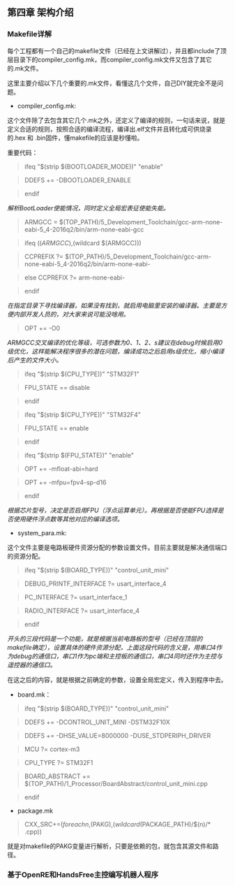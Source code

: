 ## 第四章 架构介绍
### Makefile详解
每个工程都有一个自己的makefile文件（已经在上文讲解过），并且都include了顶层目录下的compiler_config.mk，而compiler_config.mk文件又包含了其它的.mk文件。

这里主要介绍以下几个重要的.mk文件，看懂这几个文件，自己DIY就完全不是问题。
* compiler_config.mk:

 这个文件除了去包含其它几个.mk之外，还定义了编译的规则，一句话来说，就是定义合适的规则，按照合适的编译流程，编译出.elf文件并且转化成可供烧录的.hex 和 .bin固件，懂makefile的应该是秒懂啦。

 重要代码：
 >ifeq "$(strip $(BOOTLOADER_MODE))" "enable"

 >DDEFS           += -DBOOTLOADER_ENABLE

 >endif

 *解析BootLoader使能情况，同时定义全局宏表征使能失能。*

 >ARMGCC		= $(TOP_PATH)/5_Development_Toolchain/gcc-arm-none-eabi-5_4-2016q2/bin/arm-none-eabi-gcc

 >ifeq ($(ARMGCC),$(wildcard $(ARMGCC)))

 >CCPREFIX	?= $(TOP_PATH)/5_Development_Toolchain/gcc-arm-none-eabi-5_4-2016q2/bin/arm-none-eabi-

 >else
 CCPREFIX	?= arm-none-eabi-

 >endif

 *在指定目录下寻找编译器，如果没有找到，就启用电脑里安装的编译器。主要是方便内部开发人员的，对大家来说可能没啥用。*
 >OPT += -O0

 *ARMGCC交叉编译的优化等级，可选参数为0、1、2、s建议在debug时候启用0级优化，这样能解决程序很多的潜在问题，编译成功之后启用s级优化，缩小编译后产生的文件大小。*

 >ifeq "$(strip $(CPU_TYPE))" "STM32F1"

 >FPU_STATE       == disable

 >endif

 >ifeq "$(strip $(CPU_TYPE))" "STM32F4"

 >FPU_STATE       == enable

 >endif

 >ifeq "$(strip $(FPU_STATE))" "enable"

 >OPT     += -mfloat-abi=hard

 >OPT     += -mfpu=fpv4-sp-d16

 >endif

 *根据芯片型号，决定是否启用FPU（浮点运算单元）。再根据是否使能FPU选择是否使用硬件浮点数等其他对应的编译选项。*

* system_para.mk:

 这个文件主要是电路板硬件资源分配的参数设置文件。目前主要就是解决通信端口的资源分配。

 >ifeq "$(strip $(BOARD_TYPE))" "control_unit_mini"

 >DEBUG_PRINTF_INTERFACE ?= usart_interface_4

 >PC_INTERFACE ?= usart_interface_1

 >RADIO_INTERFACE ?= usart_interface_4

 >endif

 *开头的三段代码是一个功能，就是根据当前电路板的型号（已经在顶层的makefile确定），设置具体的硬件资源分配，上面这段代码的含义是，用串口4作为debug的通信口，串口1作为pc端和主控板的通信口，串口4同时还作为主控与遥控器的通信口。*

 在这之后的内容，就是根据之前确定的参数，设置全局宏定义，传入到程序中去。

* board.mk：
 >ifeq "$(strip $(BOARD_TYPE))" "control_unit_mini"

 >DDEFS           += -DCONTROL_UNIT_MINI -DSTM32F10X

 >DDEFS           += -DHSE_VALUE=8000000 -DUSE_STDPERIPH_DRIVER

 >MCU             ?= cortex-m3

 >CPU_TYPE        ?= STM32F1

 >BOARD_ABSTRACT  += $(TOP_PATH)/1_Processor/BoardAbstract/control_unit_mini.cpp

 >endif

* package.mk
 >CXX_SRC+=$(foreachn,$(PAKG),$(wildcard$(PACKAGE_PATH)/$(n)/* .cpp))

 就是对makefile的PAKG变量进行解析，只要是依赖的包，就包含其源文件和路径。

###  基于OpenRE和HandsFree主控编写机器人程序

